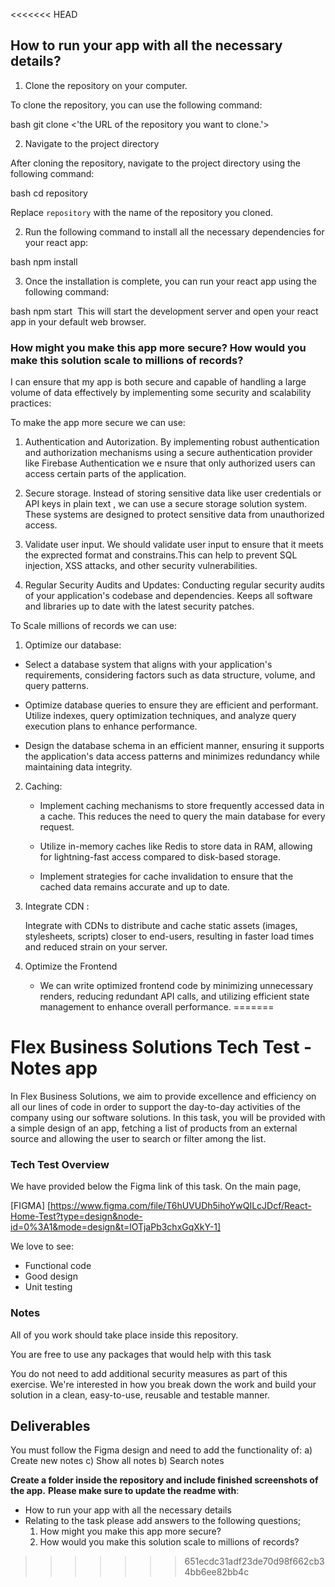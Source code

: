 <<<<<<< HEAD
## How to run your app with all the necessary details?
   
 1. Clone the repository on your computer.

To clone the repository, you can use the following command:

bash
git clone <'the URL of the repository you want to clone.'>
​


 2. Navigate to the project directory

After cloning the repository, navigate to the project directory using the following command:

bash
cd repository

Replace `repository` with the name of the repository you cloned.

 2. Run the following command to install all the necessary dependencies for your react app:

bash
npm install

3. Once the installation is complete, you can run your react app using the following command:

bash
npm start
​
This will start the development server and open your react app in your default web browser.


### How might you make this app more secure? How would you make this solution scale to millions of records?

I can ensure that my app is both secure and capable of handling a large volume of data effectively by implementing some security and scalability practices:

 To make the app more secure we can use:

 1. Authentication and Autorization.
   By implementing  robust authentication and authorization mechanisms using a secure authentication provider like Firebase Authentication we e nsure that only authorized users can access certain parts of the application.

 2. Secure storage.
    Instead of storing sensitive data like user credentials or API keys in plain text , we can use a secure storage solution system. These systems are designed to protect sensitive data from unauthorized access.

3. Validate user input.
   We should validate user input to ensure that it meets the exprected format and constrains.This can help to prevent SQL injection, XSS attacks, and other security vulnerabilities.

4. Regular Security Audits and Updates:
   Conducting regular security audits of your application's codebase and dependencies. Keeps all software and libraries up to date with the latest security patches.

 To Scale millions of records we can use:

 1. Optimize our database:

   -  Select a database system that aligns with your application's requirements, considering factors such as data structure, volume, and query patterns.

   -  Optimize database queries to ensure they are efficient and performant. Utilize indexes, query optimization techniques, and analyze query execution plans to enhance performance.

   -  Design the database schema in an efficient manner, ensuring it supports the application's data access patterns and minimizes redundancy while maintaining data integrity.

2. Caching:

    -  Implement caching mechanisms to store frequently accessed data in a cache. This reduces the need to query the main database for every request.

   -   Utilize in-memory caches like Redis to store data in RAM, allowing for lightning-fast access compared to disk-based storage.

    - Implement strategies for cache invalidation to ensure that the cached data remains accurate and up to date.

3. Integrate CDN :
    
    Integrate with CDNs to distribute and cache static assets (images, stylesheets, scripts) closer to end-users, resulting in faster load times and reduced strain on your server.

4. Optimize the Frontend
  
   -  We can write optimized frontend code by minimizing unnecessary renders, reducing redundant API calls, and utilizing efficient state management to enhance overall performance.
=======
# Flex Business Solutions Tech Test - Notes app

In Flex Business Solutions, we aim to provide excellence and efficiency on all our lines of code in order to support the day-to-day activities of the company using our software solutions. In this task, you will be provided with a simple design of an app, fetching a list of products from an external source and allowing the user to search or filter among the list.


### Tech Test Overview
We have provided below the Figma link of this task. On the main page,

[FIGMA] [https://www.figma.com/file/T6hUVUDh5ihoYwQILcJDcf/React-Home-Test?type=design&node-id=0%3A1&mode=design&t=lOTjaPb3chxGqXkY-1]

We love to see:
- Functional code
- Good design
- Unit testing


### Notes
All of you work should take place inside this repository.

You are free to use any packages that would help with this task

You do not need to add additional security measures as part of this exercise.
We're interested in how you break down the work and build your solution in a clean, easy-to-use, reusable and testable manner.


## Deliverables
You must follow the Figma design and need to add the functionality of:
a) Create new notes
c) Show all notes
b) Search notes

**Create a folder inside the repository and include finished screenshots of the app.**
**Please make sure to update the readme with**:

- How to run your app with all the necessary details
- Relating to the task please add answers to the following questions;
    1. How might you make this app more secure?
    2. How would you make this solution scale to millions of records?
>>>>>>> 651ecdc31adf23de70d98f662cb34bb6ee82bb4c
